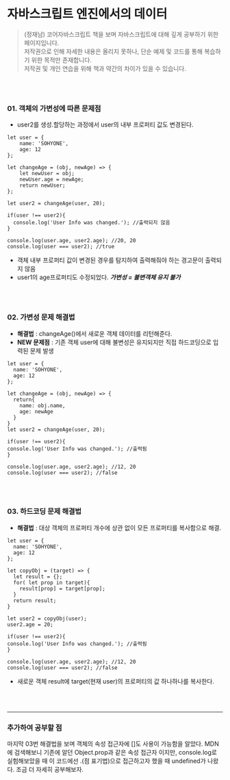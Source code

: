# 자바스크립트 엔진에서의 데이터


> (정재남) 코어자바스크립트 책을 보며 자바스크립트에 대해 깊게 공부하기 위한 페이지입니다. <br/>
  저작권으로 인해 자세한 내용은 올리지 못하나, 단순 예제 및 코드를 통해 복습하기 위한 목적만 존재합니다. <br/>
  저작권 및 개인 연습을 위해 책과 약간의 차이가 있을 수 있습니다.

<br/><br/>

### 01. 객체의 가변성에 따른 문제점

* user2를 생성.할당하는 과정에서 user의 내부 프로퍼티 값도 변경된다. 

```
let user = {
    name: 'SOHYONE',
    age: 12
};

let changeAge = (obj, newAge) => {
    let newUser = obj;
    newUser.age = newAge;
    return newUser;
};

let user2 = changeAge(user, 20);

if(user !== user2){
  console.log('User Info was changed.'); //출력되지 않음
}

console.log(user.age, user2.age); //20, 20  
console.log(user === user2); //true 
```

* 객체 내부 프로퍼티 값이 변경된 경우를 탐지하여 출력해줘야 하는 경고문이 출력되지 않음
* user1의 age프로퍼티도 수정되었다. ***가변성 = 불변객체 유지 불가***

<br/><br/>

### 02. 가변성 문제 해결법 

* **해결법** : changeAge()에서 새로운 객체 데이터를 리턴해준다.
* **NEW 문제점** : 기존 객체 user에 대해 불변성은 유지되지만 직접 하드코딩으로 입력된 문제 발생

```
let user = {
  name: 'SOHYONE',
  age: 12
};

let changeAge = (obj, newAge) => {
  return{           
    name: obj.name,
    age: newAge
  }
}
let user2 = changeAge(user, 20);

if(user !== user2){
console.log('User Info was changed.'); //출력됨
}

console.log(user.age, user2.age); //12, 20
console.log(user === user2); //false
```
<br/><br/>

### 03. 하드코딩 문제 해결법

* **해결법** : 대상 객체의 프로퍼티 개수에 상관 없이 모든 프로퍼티를 복사함으로 해결.

```
let user = {
  name: 'SOHYONE',
  age: 12
};

let copyObj = (target) => {
  let result = {};
  for( let prop in target){
    result[prop] = target[prop];
  }
  return result;
}

let user2 = copyObj(user);
user2.age = 20;

if(user !== user2){
console.log('User Info was changed.'); //출력됨
}

console.log(user.age, user2.age); //12, 20
console.log(user === user2); //false
```

* 새로운 객체 result에 target(현재 user)의 프로퍼티의 값 하나하나를 복사한다.

<br/><br/>

***

### 추가하여 공부할 점
마지막 03번 해결법을 보며 객체의 속성 접근자에 []도 사용이 가능함을 알았다. MDN에 검색해보니 기존에 알던 Object.prop과 같은 속성 접근자 이지만, console.log로 실험해보았을 때 이 코드에선 .(점 표기법)으로 접근하고자 했을 때 undefined가 나왔다. 조금 더 자세히 공부해보자.
